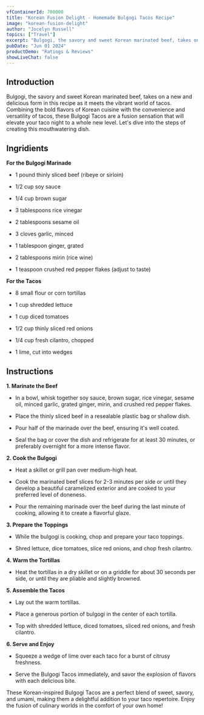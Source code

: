 ```yaml
---
vfContainerId: 700000
title: "Korean Fusion Delight - Homemade Bulgogi Tacos Recipe"
image: "korean-fusion-delight"
author: "Jocelyn Russell"
topics: ["Travel"]
excerpt: "Bulgogi, the savory and sweet Korean marinated beef, takes on a new and delicious form in this recipe as it meets the vibrant world of tacos."
pubDate: "Jun 01 2024"
productDemo: "Ratings & Reviews"
showLiveChat: false
---
```


## **Introduction**

Bulgogi, the savory and sweet Korean marinated beef, takes on a new and delicious form in this recipe as it meets the vibrant world of tacos. Combining the bold flavors of Korean cuisine with the convenience and versatility of tacos, these Bulgogi Tacos are a fusion sensation that will elevate your taco night to a whole new level. Let's dive into the steps of creating this mouthwatering dish.

## **Ingridients**

**For the Bulgogi Marinade**

- 1 pound thinly sliced beef (ribeye or sirloin)

- 1/2 cup soy sauce

- 1/4 cup brown sugar

- 3 tablespoons rice vinegar

- 2 tablespoons sesame oil

- 3 cloves garlic, minced

- 1 tablespoon ginger, grated

- 2 tablespoons mirin (rice wine)

- 1 teaspoon crushed red pepper flakes (adjust to taste)

**For the Tacos**

- 8 small flour or corn tortillas

- 1 cup shredded lettuce

- 1 cup diced tomatoes

- 1/2 cup thinly sliced red onions

- 1/4 cup fresh cilantro, chopped

- 1 lime, cut into wedges

## **Instructions**

**1\. Marinate the Beef**

- In a bowl, whisk together soy sauce, brown sugar, rice vinegar, sesame oil, minced garlic, grated ginger, mirin, and crushed red pepper flakes.

- Place the thinly sliced beef in a resealable plastic bag or shallow dish.

- Pour half of the marinade over the beef, ensuring it's well coated.

- Seal the bag or cover the dish and refrigerate for at least 30 minutes, or preferably overnight for a more intense flavor.

**2\. Cook the Bulgogi**

- Heat a skillet or grill pan over medium-high heat.

- Cook the marinated beef slices for 2-3 minutes per side or until they develop a beautiful caramelized exterior and are cooked to your preferred level of doneness.

- Pour the remaining marinade over the beef during the last minute of cooking, allowing it to create a flavorful glaze.

**3\. Prepare the Toppings**

- While the bulgogi is cooking, chop and prepare your taco toppings.

- Shred lettuce, dice tomatoes, slice red onions, and chop fresh cilantro.

**4\. Warm the Tortillas**

- Heat the tortillas in a dry skillet or on a griddle for about 30 seconds per side, or until they are pliable and slightly browned.

**5\. Assemble the Tacos**

- Lay out the warm tortillas.

- Place a generous portion of bulgogi in the center of each tortilla.

- Top with shredded lettuce, diced tomatoes, sliced red onions, and fresh cilantro.

**6\. Serve and Enjoy**

- Squeeze a wedge of lime over each taco for a burst of citrusy freshness.

- Serve the Bulgogi Tacos immediately, and savor the explosion of flavors with each delicious bite.

These Korean-inspired Bulgogi Tacos are a perfect blend of sweet, savory, and umami, making them a delightful addition to your taco repertoire. Enjoy the fusion of culinary worlds in the comfort of your own home!

<div class="viafoura">
  <vf-livereviews></vf-livereviews>
</div>
